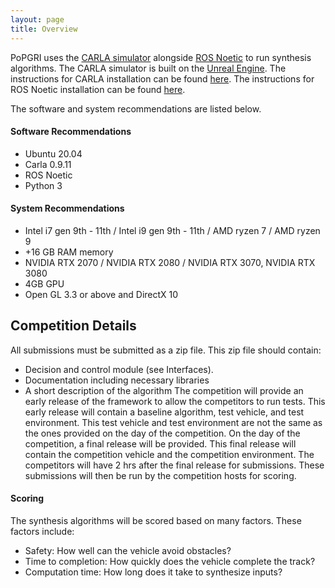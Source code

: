 ```yaml
---
layout: page
title: Overview
---
```

PoPGRI uses the [CARLA simulator](https://carla.org/) alongside [ROS Noetic](https://www.ros.org/) to run synthesis algorithms. The CARLA simulator is built on the [Unreal Engine](https://www.unrealengine.com/en-US/). The instructions for CARLA installation can be found [here](https://carla.readthedocs.io/en/latest/build_linux/). The instructions for ROS Noetic installation can be found [here](http://wiki.ros.org/noetic/Installation/Ubuntu).

The software and system recommendations are listed below.

#### Software Recommendations
- Ubuntu 20.04
- Carla 0.9.11
- ROS Noetic
- Python 3

#### System Recommendations
- Intel i7 gen 9th - 11th / Intel i9 gen 9th - 11th / AMD ryzen 7 / AMD ryzen 9
- +16 GB RAM memory
- NVIDIA RTX 2070 / NVIDIA RTX 2080 / NVIDIA RTX 3070, NVIDIA RTX 3080
- 4GB GPU
- Open GL 3.3 or above​ and ​DirectX 10

## Competition Details
All submissions must be submitted as a zip file. This zip file should contain:
- Decision and control module (see Interfaces).
- Documentation including necessary libraries
- A short description of the algorithm
The competition will provide an early release of the framework to allow the competitors to run tests. This early release will contain a baseline algorithm, test vehicle, and test environment. This test vehicle and test environment are not the same as the ones provided on the day of the competition.
On the day of the competition, a final release will be provided. This final release will contain the competition vehicle and the competition environment. The competitors will have 2 hrs after the final release for submissions. These submissions will then be run by the competition hosts for scoring.

#### Scoring
The synthesis algorithms will be scored based on many factors. These factors include:
- Safety: How well can the vehicle avoid obstacles?
- Time to completion: How quickly does the vehicle complete the track?
- Computation time: How long does it take to synthesize inputs?

